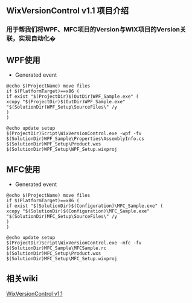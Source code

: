 ## WixVersionControl v1.1 项目介绍

### 用于帮我们将WPF、MFC项目的Version与WIX项目的Version关联，实现自动化�


## WPF使用

- Generated event   
```
@echo $(ProjectName) move files
if $(PlatformTarget)==x86 (
if exist "$(ProjectDir)$(OutDir)WPF_Sample.exe" (
xcopy "$(ProjectDir)$(OutDir)WPF_Sample.exe" "$(SolutionDir)WPF_Setup\SourceFiles\" /y 
)
)

@echo update setup
$(ProjectDir)Script\WixVersionControl.exe -wpf -fv $(SolutionDir)WPF_Sample\Properties\AssemblyInfo.cs $(SolutionDir)WPF_Setup\Product.wxs $(SolutionDir)WPF_Setup\WPF_Setup.wixproj
```

## MFC使用
- Generated event   
```
@echo $(ProjectName) move files
if $(PlatformTarget)==x86 (
if exist "$(SolutionDir)$(Configuration)\MFC_Sample.exe" (
xcopy "$(SolutionDir)$(Configuration)\MFC_Sample.exe" "$(SolutionDir)MFC_Setup\SourceFiles\" /y 
)
)

@echo update setup
$(ProjectDir)Script\WixVersionControl.exe -mfc -fv $(SolutionDir)MFC_Sample\MFCSample.rc $(SolutionDir)MFC_Setup\Product.wxs $(SolutionDir)MFC_Setup\MFC_Setup.wixproj
```

## 相关wiki
[WixVersionControl v1.1](https://www.swack.cn/wiki/001565675133949eff0d3d5a51f48288cf6d8248905e28f000/0015702571441844268c6c840d242e7a1d54471ceedfd33000)
